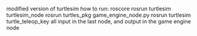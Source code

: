 modified version of turtlesim
how to run:
roscore
rosrun turtlesim turtlesim_node
rosrun turtles_pkg game_engine_node.py
rosrun turtlesim turtle_teleop_key
all input in the last node, and output in the game engine node
